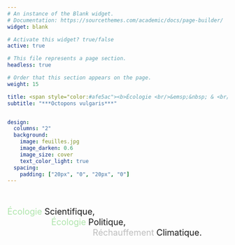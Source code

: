 ```yaml
---
# An instance of the Blank widget.
# Documentation: https://sourcethemes.com/academic/docs/page-builder/
widget: blank

# Activate this widget? true/false
active: true

# This file represents a page section.
headless: true

# Order that this section appears on the page.
weight: 15

title: <span style="color:#afe5ac"><b>Écologie <br/>&emsp;&nbsp; & <br/> Entropie<b/></span>
subtitle: "***Octopons vulgaris***"


design:
  columns: "2"
  background:
    image: feuilles.jpg
    image_darken: 0.6
    image_size: cover
    text_color_light: true
  spacing:
    padding: ["20px", "0", "20px", "0"]
---
```




<br/>


<p style="font-size:140%;"><span style="color:#afe5ac">Écologie</span> Scientifique,<br/> &emsp; &emsp; &emsp; &emsp; <span style="color:#afe5ac">Écologie</span> Politique,<br/> &emsp; &emsp;&emsp; &emsp;  &emsp; &emsp; &emsp; &emsp; <span style="color:#bebebe">Réchauffement</span> Climatique.<p/>


